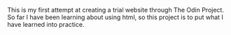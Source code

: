 This is my first attempt at creating a trial website through The Odin Project.
So far I have been learning about using html, so this project is to put what I
 have learned into practice.
